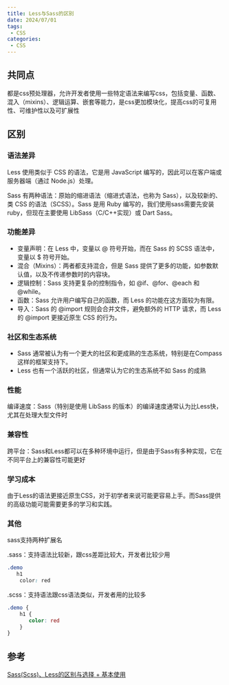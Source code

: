 ```yaml
---
title: Less与Sass的区别
date: 2024/07/01
tags:
 - CSS
categories:
 - CSS
---
```


## 共同点

都是css预处理器，允许开发者使用一些特定语法来编写css，包括变量、函数、混入（mixins）、逻辑运算、嵌套等能力，是css更加模块化，提高css的可复用性、可维护性以及可扩展性

## 区别

### 语法差异

Less 使用类似于 CSS 的语法，它是用 JavaScript 编写的，因此可以在客户端或服务器端（通过 Node.js）处理。

Sass 有两种语法：原始的缩进语法（缩进式语法，也称为 Sass），以及较新的、类 CSS 的语法（SCSS）。Sass 是用 Ruby 编写的，我们使用sass需要先安装ruby，但现在主要使用 LibSass（C/C++实现）或 Dart Sass。

### 功能差异

- 变量声明：在 Less 中，变量以 @ 符号开始，而在 Sass 的 SCSS 语法中，变量以 $ 符号开始。
- 混合（Mixins）：两者都支持混合，但是 Sass 提供了更多的功能，如参数默认值，以及不传递参数时的内容块。
- 逻辑控制：Sass 支持更复杂的控制指令，如 @if、@for、@each 和 @while。
- 函数：Sass 允许用户编写自己的函数，而 Less 的功能在这方面较为有限。
- 导入：Sass 的 @import 规则会合并文件，避免额外的 HTTP 请求，而 Less 的 @import 更接近原生 CSS 的行为。

### 社区和生态系统

- Sass 通常被认为有一个更大的社区和更成熟的生态系统，特别是在Compass这样的框架支持下。
- Less 也有一个活跃的社区，但通常认为它的生态系统不如 Sass 的成熟

### 性能

编译速度：Sass（特别是使用 LibSass 的版本）的编译速度通常认为比Less快，尤其在处理大型文件时

### 兼容性

跨平台：Sass和Less都可以在多种环境中运行，但是由于Sass有多种实现，它在不同平台上的兼容性可能更好

### 学习成本

由于Less的语法更接近原生CSS，对于初学者来说可能更容易上手。而Sass提供的高级功能可能需要更多的学习和实践。

### 其他

sass支持两种扩展名

.sass：支持语法比较新，跟css差距比较大，开发者比较少用

``` css
.demo
   h1
    color: red
```

.scss：支持语法跟css语法类似，开发者用的比较多

```css
.demo {
    h1 {
       color: red
    }
}
```

## 参考

[Sass(Scss)、Less的区别与选择 + 基本使用](https://juejin.cn/post/7283422522535673856?searchId=20240325151703FB8B0D6C3623661AA21F)